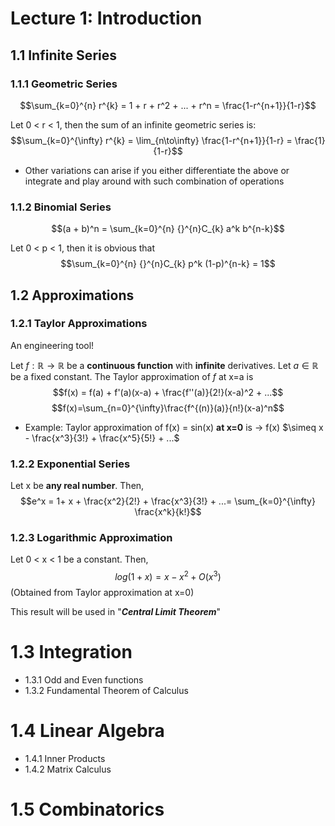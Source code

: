 # Lecture 1: Introduction

## 1.1 Infinite Series
### 1.1.1 Geometric Series
$$\sum_{k=0}^{n} r^{k} = 1 + r + r^2 + ... + r^n = \frac{1-r^{n+1}}{1-r}$$

Let 0 < r < 1, then the sum of an infinite geometric series is:
$$\sum_{k=0}^{\infty} r^{k} = \lim_{n\to\infty} \frac{1-r^{n+1}}{1-r} = \frac{1}{1-r}$$

* Other variations can arise if you either differentiate the above or integrate and play around with such combination of operations
  
### 1.1.2 Binomial Series
$$(a + b)^n = \sum_{k=0}^{n} {}^{n}C_{k} a^k b^{n-k}$$

Let 0 < p < 1, then it is obvious that $$\sum_{k=0}^{n} {}^{n}C_{k} p^k (1-p)^{n-k} = 1$$


## 1.2 Approximations
### 1.2.1 Taylor Approximations
An engineering tool!

Let $f: \mathbb{R} \rightarrow \mathbb{R}$ be a **continuous function** with **infinite** derivatives. Let $a \in \mathbb{R}$  be a fixed constant. The Taylor approximation of $f$ at x=a is 
$$f(x) = f(a) + f'(a)(x-a) + \frac{f''(a)}{2!}(x-a)^2 + ...$$
$$f(x)=\sum_{n=0}^{\infty}\frac{f^{(n)}(a)}{n!}(x-a)^n$$

* Example: Taylor approximation of f(x) = sin(x) **at x=0** is $\rightarrow$ f(x) $\simeq x - \frac{x^3}{3!} + \frac{x^5}{5!} + ...$ 
  
### 1.2.2 Exponential Series
Let x be **any real number**. Then,
$$e^x = 1+ x + \frac{x^2}{2!} + \frac{x^3}{3!} + ...= \sum_{k=0}^{\infty} \frac{x^k}{k!}$$
  
### 1.2.3 Logarithmic Approximation
Let 0 < x < 1 be a constant. Then,
$$log(1+x) = x - x^2 + O(x^3)$$ (Obtained from Taylor approximation at x=0)

This result will be used in "**_Central Limit Theorem_**"



# 1.3 Integration
* 1.3.1 Odd and Even functions
* 1.3.2 Fundamental Theorem of Calculus
  
# 1.4 Linear Algebra 
* 1.4.1 Inner Products
* 1.4.2 Matrix Calculus

# 1.5 Combinatorics

